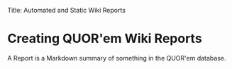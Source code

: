 Title: Automated and Static Wiki Reports

# Creating QUOR'em Wiki Reports

A Report is a Markdown summary of something in the QUOR'em database. 
